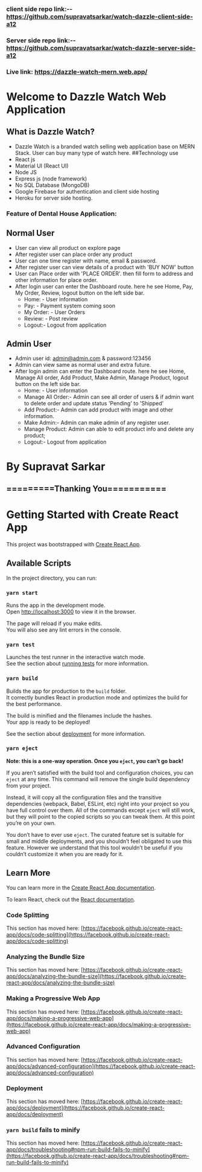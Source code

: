 ### client side repo link:-- https://github.com/supravatsarkar/watch-dazzle-client-side-a12

### Server side repo link:-- https://github.com/supravatsarkar/watch-dazzle-server-side-a12

### Live link: https://dazzle-watch-mern.web.app/

# Welcome to Dazzle Watch Web Application
## What is Dazzle Watch?
 * Dazzle Watch is a branded watch selling web application base on MERN Stack. User can buy many type of watch here. 
##Technology use
* React js
* Material UI (React UI)
* Node JS
* Express js (node framework)
* No SQL Database (MongoDB)
* Google Firebase for authentication and client side hosting 
* Heroku for server side hosting.


### Feature of Dental House Application:

 ## Normal User
 * User can view all product on explore page
 * After register user can place order any product
 * User can one time register with name, email & password.
 * After register user can view details of a product with 'BUY NOW' button
 * User can Place order with 'PLACE ORDER'. then fill form to address and other information for place order. 
 * After login user can enter the Dashboard route. here he see Home, Pay, My Order, Review, logout button on the left side bar.
    - Home: - User information
    - Pay: - Payment system coming soon
    - My Order: - User Orders
    - Review: - Post review
    - Logout:- Logout from application
 
## Admin User
* Admin user id: admin@admin.com & password:123456
* Admin can view same as normal user and extra future.
* After login admin can enter the Dashboard route. here he see Home, Manage All order, Add Product, Make Admin, Manage Product, logout button on the left side bar.
    - Home: - User information
    - Manage All Order:- Admin can see all order of users & if admin want to delete order and update status 'Pending' to 'Shipped' 
    - Add Product:- Admin can add product with image and other information.
    - Make Admin:- Admin can make admin of any register user.
    - Manage Product: Admin can able to edit product info and delete any product;
    - Logout:- Logout from application

 
 # By Supravat Sarkar
 
## =========Thanking You===========




# Getting Started with Create React App

This project was bootstrapped with [Create React App](https://github.com/facebook/create-react-app).

## Available Scripts

In the project directory, you can run:

### `yarn start`

Runs the app in the development mode.\
Open [http://localhost:3000](http://localhost:3000) to view it in the browser.

The page will reload if you make edits.\
You will also see any lint errors in the console.

### `yarn test`

Launches the test runner in the interactive watch mode.\
See the section about [running tests](https://facebook.github.io/create-react-app/docs/running-tests) for more information.

### `yarn build`

Builds the app for production to the `build` folder.\
It correctly bundles React in production mode and optimizes the build for the best performance.

The build is minified and the filenames include the hashes.\
Your app is ready to be deployed!

See the section about [deployment](https://facebook.github.io/create-react-app/docs/deployment) for more information.

### `yarn eject`

**Note: this is a one-way operation. Once you `eject`, you can’t go back!**

If you aren’t satisfied with the build tool and configuration choices, you can `eject` at any time. This command will remove the single build dependency from your project.

Instead, it will copy all the configuration files and the transitive dependencies (webpack, Babel, ESLint, etc) right into your project so you have full control over them. All of the commands except `eject` will still work, but they will point to the copied scripts so you can tweak them. At this point you’re on your own.

You don’t have to ever use `eject`. The curated feature set is suitable for small and middle deployments, and you shouldn’t feel obligated to use this feature. However we understand that this tool wouldn’t be useful if you couldn’t customize it when you are ready for it.

## Learn More

You can learn more in the [Create React App documentation](https://facebook.github.io/create-react-app/docs/getting-started).

To learn React, check out the [React documentation](https://reactjs.org/).

### Code Splitting

This section has moved here: [https://facebook.github.io/create-react-app/docs/code-splitting](https://facebook.github.io/create-react-app/docs/code-splitting)

### Analyzing the Bundle Size

This section has moved here: [https://facebook.github.io/create-react-app/docs/analyzing-the-bundle-size](https://facebook.github.io/create-react-app/docs/analyzing-the-bundle-size)

### Making a Progressive Web App

This section has moved here: [https://facebook.github.io/create-react-app/docs/making-a-progressive-web-app](https://facebook.github.io/create-react-app/docs/making-a-progressive-web-app)

### Advanced Configuration

This section has moved here: [https://facebook.github.io/create-react-app/docs/advanced-configuration](https://facebook.github.io/create-react-app/docs/advanced-configuration)

### Deployment

This section has moved here: [https://facebook.github.io/create-react-app/docs/deployment](https://facebook.github.io/create-react-app/docs/deployment)

### `yarn build` fails to minify

This section has moved here: [https://facebook.github.io/create-react-app/docs/troubleshooting#npm-run-build-fails-to-minify](https://facebook.github.io/create-react-app/docs/troubleshooting#npm-run-build-fails-to-minify)
